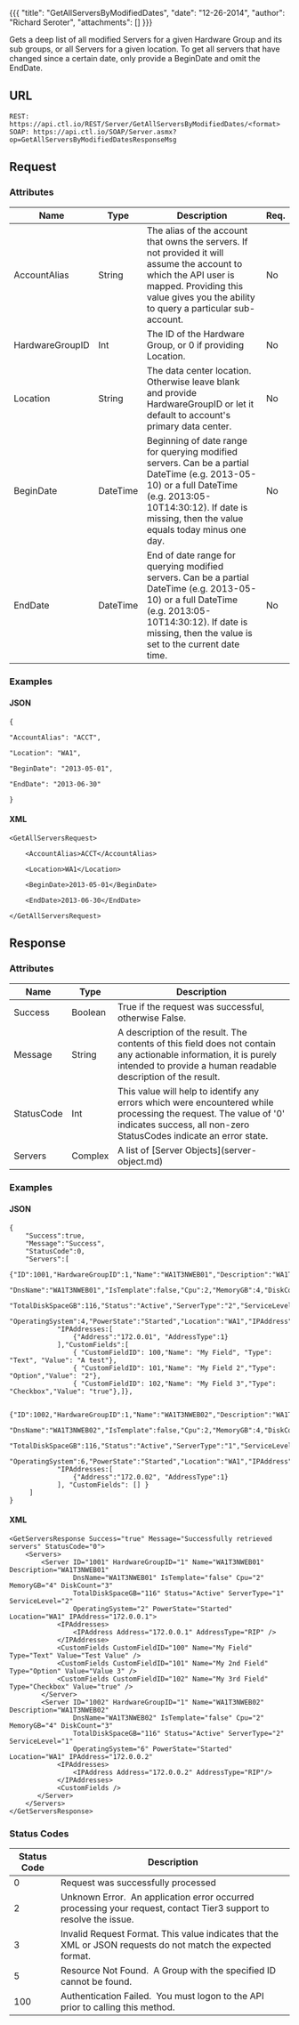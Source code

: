 {{{
  "title": "GetAllServersByModifiedDates",
  "date": "12-26-2014",
  "author": "Richard Seroter",
  "attachments": []
}}}

Gets a deep list of all modified Servers for a given Hardware Group and its sub groups, or all Servers for a given location. To get all servers that have changed since a certain date, only provide a BeginDate and omit the EndDate.

## URL

    REST: https://api.ctl.io/REST/Server/GetAllServersByModifiedDates/<format>
    SOAP: https://api.ctl.io/SOAP/Server.asmx?op=GetAllServersByModifiedDatesResponseMsg

## Request

### Attributes

<table>
    <thead>
    <tr>
      <th>Name</th>
      <th>Type</th>
      <th>Description</th>
      <th>Req.</th>
    </tr>
  </thead>
  <tbody>
    <tr>
      <td>AccountAlias</td>
      <td>String</td>
      <td>The alias of the account that owns the servers. If not provided it will assume the account to which the API user is mapped. Providing this value gives you the ability to query a particular sub-account.</td>
      <td>No</td>
    </tr>
    <tr>
      <td>HardwareGroupID</td>
      <td>Int</td>
      <td>The ID of the Hardware Group, or 0 if providing Location.</td>
      <td>No</td>
    </tr>
    <tr>
      <td>Location</td>
      <td>String</td>
      <td>The data center location.&nbsp; Otherwise leave blank and provide HardwareGroupID or let it default to account's primary data center.</td>
      <td>No</td>
    </tr>
    <tr>
      <td>BeginDate</td>
      <td>DateTime</td>
      <td>Beginning of date range for querying modified servers. Can be a partial DateTime (e.g. 2013-05-10) or a full DateTime (e.g. 2013:05-10T14:30:12). If date is missing, then the value equals today minus one day.</td>
      <td>No</td>
    </tr>
    <tr>
      <td>EndDate</td>
      <td>DateTime</td>
      <td>End of date range for querying modified servers. Can be a partial DateTime (e.g. 2013-05-10) or a full DateTime (e.g. 2013:05-10T14:30:12). If date is missing, then the value is set to the current date time.&nbsp;</td>
      <td>No</td>
    </tr>
  </tbody>
</table>

### Examples

#### JSON

    {

    "AccountAlias": "ACCT",

    "Location": "WA1",

    "BeginDate": "2013-05-01",

    "EndDate": "2013-06-30"

    }

#### XML

    <GetAllServersRequest>

        <AccountAlias>ACCT</AccountAlias>

        <Location>WA1</Location>

        <BeginDate>2013-05-01</BeginDate>

        <EndDate>2013-06-30</EndDate>

    </GetAllServersRequest>

## Response

### Attributes

<table>
  <thead>
  <tr>
    <th>Name</th>
    <th>Type</th>
    <th>Description</th>
  </tr>
</thead>
<tbody>
    <tr>
      <td>Success</td>
      <td>Boolean</td>
      <td>True if the request was successful, otherwise False.</td>
    </tr>
    <tr>
      <td>Message</td>
      <td>String</td>
      <td>A description of the result. The contents of this field does not contain any actionable information, it is purely intended to provide a human readable description of the result.</td>
    </tr>
    <tr>
      <td>StatusCode</td>
      <td>Int</td>
      <td>This value will help to identify any errors which were encountered while processing the request. The value of '0' indicates success, all non-zero StatusCodes indicate an error state.</td>
    </tr>
    <tr>
      <td>Servers</td>
      <td>Complex</td>
      <td>A list of&nbsp;[Server Objects](server-object.md)
      </td>
    </tr>
  </tbody>
</table>

### Examples

#### JSON

    {
        "Success":true,
        "Message":"Success",
        "StatusCode":0,
        "Servers":[
            {"ID":1001,"HardwareGroupID":1,"Name":"WA1T3NWEB01","Description":"WA1T3NWEB01",
                "DnsName":"WA1T3NWEB01","IsTemplate":false,"Cpu":2,"MemoryGB":4,"DiskCount":3,
                "TotalDiskSpaceGB":116,"Status":"Active","ServerType":"2","ServiceLevel":"1",
                "OperatingSystem":4,"PowerState":"Started","Location":"WA1","IPAddress":"172.0.0.1"
                "IPAddresses:[
                    {"Address":"172.0.01", "AddressType":1}
                ],"CustomFields":[
                    { "CustomFieldID": 100,"Name": "My Field", "Type": "Text", "Value": "A test"},
                    { "CustomFieldID": 101,"Name": "My Field 2","Type": "Option","Value": "2"},
                    { "CustomFieldID": 102,"Name": "My Field 3","Type": "Checkbox","Value": "true"},]},

            {"ID":1002,"HardwareGroupID":1,"Name":"WA1T3NWEB02","Description":"WA1T3NWEB02",
                "DnsName":"WA1T3NWEB02","IsTemplate":false,"Cpu":2,"MemoryGB":4,"DiskCount":3,
                "TotalDiskSpaceGB":116,"Status":"Active","ServerType":"1","ServiceLevel":"2",
                "OperatingSystem":6,"PowerState":"Started","Location":"WA1","IPAddress":"172.0.0.2"
                "IPAddresses:[
                    {"Address":"172.0.02", "AddressType":1}
                ], "CustomFields": [] }
         ]
    }

#### XML

    <GetServersResponse Success="true" Message="Successfully retrieved servers" StatusCode="0">
        <Servers>
            <Server ID="1001" HardwareGroupID="1" Name="WA1T3NWEB01" Description="WA1T3NWEB01"
                    DnsName="WA1T3NWEB01" IsTemplate="false" Cpu="2" MemoryGB="4" DiskCount="3"
                    TotalDiskSpaceGB="116" Status="Active" ServerType="1" ServiceLevel="2"
                    OperatingSystem="2" PowerState="Started" Location="WA1" IPAddress="172.0.0.1">
                <IPAddresses>
                    <IPAddress Address="172.0.0.1" AddressType="RIP" />
                </IPAddresse>
                <CustomFields CustomFieldID="100" Name="My Field" Type="Text" Value="Test Value" />
                <CustomFields CustomFieldID="101" Name="My 2nd Field" Type="Option" Value="Value 3" />
                <CustomFields CustomFieldID="102" Name="My 3rd Field" Type="Checkbox" Value="true" />
            </Server>
            <Server ID="1002" HardwareGroupID="1" Name="WA1T3NWEB02" Description="WA1T3NWEB02"
                    DnsName="WA1T3NWEB02" IsTemplate="false" Cpu="2" MemoryGB="4" DiskCount="3"
                    TotalDiskSpaceGB="116" Status="Active" ServerType="2" ServiceLevel="1"
                    OperatingSystem="6" PowerState="Started" Location="WA1" IPAddress="172.0.0.2"
                <IPAddresses>
                    <IPAddress Address="172.0.0.2" AddressType="RIP"/>
                </IPAddresses>
                <CustomFields />
           </Server>
        </Servers>
    </GetServersResponse>

### Status Codes

<table>
    <thead>
  <tr>
    <th>Status Code</th>
    <th>Description</th>
  </tr>
  </thead>
  <tbody>
    <tr>
      <td>0</td>
      <td>Request was successfully processed</td>
    </tr>
    <tr>
      <td>2</td>
      <td>Unknown Error. &nbsp;An application error occurred processing your request, contact Tier3 support to resolve the issue.</td>
    </tr>
    <tr>
      <td>3</td>
      <td>Invalid Request Format. This value indicates that the XML or JSON requests do not match the expected format.</td>
    </tr>
    <tr>
      <td>5</td>
      <td>Resource Not Found. &nbsp;A Group with the specified ID cannot be found.</td>
    </tr>
    <tr>
      <td>100</td>
      <td>Authentication Failed. &nbsp;You must logon to the API prior to calling this method.</td>
    </tr>
  </tbody>
</table>

